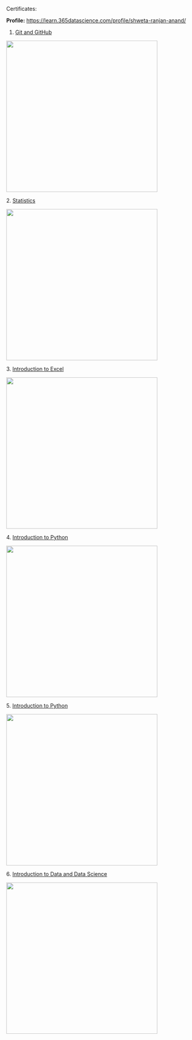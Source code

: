 Certificates:

**Profile:** https://learn.365datascience.com/profile/shweta-ranjan-anand/
1. <a href="https://learn.365datascience.com/c/239ad1bbf1/">Git and GitHub</a>
  <p>
    <img src="https://user-images.githubusercontent.com/72426535/150303759-371a95c0-87f0-4277-9079-dc8cbab85393.jpg" height=400>
  </p>
2. <a href ="https://learn.365datascience.com/c/22ad4a34ad/">Statistics</a>
 <p>
    <img src="https://user-images.githubusercontent.com/72426535/150305261-ff3b894a-aeb8-4ae4-85c6-42fc4c9e84f0.jpg" height=400>
  </p>
3. <a href ="https://learn.365datascience.com/c/6ff0366fa8/">Introduction to Excel</a>
 <p>
    <img src="https://user-images.githubusercontent.com/72426535/150305807-bfcdea39-5a52-4e0b-8ddd-038d1df637cd.jpg" height=400>
  </p>
4. <a href ="https://learn.365datascience.com/c/afe5cc636c/">Introduction to Python</a>
 <p>
    <img src="https://user-images.githubusercontent.com/72426535/150306306-c2ca77e0-c53b-4720-ab20-6c511c96382c.jpg" height=400>
  </p>
5. <a href ="https://learn.365datascience.com/c/996be08b22/">Introduction to Python</a>
 <p>
    <img src="https://user-images.githubusercontent.com/72426535/150306576-4d459ad1-583b-42b0-b8e0-8fa8848d2ef6.jpg" height=400>
  </p>
6. <a href ="https://learn.365datascience.com/c/8a3ba5ab83/">Introduction to Data and Data Science</a>
 <p>
    <img src="https://user-images.githubusercontent.com/72426535/150307253-a815c0e4-0e4c-4807-872b-87e8affeaccd.jpg" height=400>
  </p>
